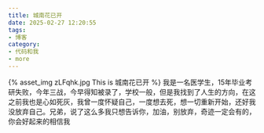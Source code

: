 ```yaml
---
title: 城南花已开
date: 2025-02-27 12:20:55
tags:
- 博客
category:
- 代码和我
- more
---
```

{% asset_img zLFqhk.jpg This is 城南花已开 %}
我是一名医学生，15年毕业考研失败，今年三战，今早得知被录了，学校一般，但是我找到了人生的方向，在这之前我也是心如死灰，我曾一度怀疑自己，一度想去死，想一切重新开始，还好我没放弃自己。兄弟，说了这么多我只想告诉你，加油，别放弃，奇迹一定会有的，你会好起来的相信我